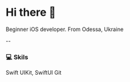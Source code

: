 # Hi there 👋
Beginner iOS developer.
From Odessa, Ukraine

--

### 💻 Skils
Swift
UIKit, SwiftUI
Git
